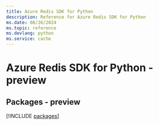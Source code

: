 ```yaml
---
title: Azure Redis SDK for Python
description: Reference for Azure Redis SDK for Python
ms.date: 08/26/2024
ms.topic: reference
ms.devlang: python
ms.service: cache
---
```

# Azure Redis SDK for Python - preview
## Packages - preview
[!INCLUDE [packages](redis-index.md)]